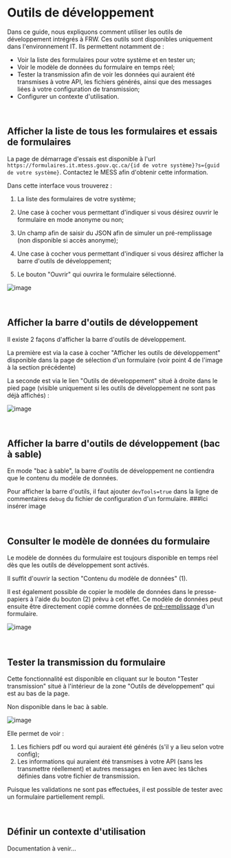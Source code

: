 # Outils de développement
Dans ce guide, nous expliquons comment utiliser les outils de développement intrégrés à FRW. Ces outils sont disponibles uniquement dans l'environnement IT. Ils permettent notamment de :
- Voir la liste des formulaires pour votre système et en tester un;
- Voir le modèle de données du formulaire en temps réel;
- Tester la transmission afin de voir les données qui auraient été transmises à votre API, les fichiers générés, ainsi que des messages liées à votre configuration de transmission;
- Configurer un contexte d'utilisation. 


&nbsp;

## Afficher la liste de tous les formulaires et essais de formulaires
La page de démarrage d'essais est disponible à l'url `https://formulaires.it.mtess.gouv.qc.ca/{id de votre système}?s={guid de votre système}`. Contactez le MESS afin d'obtenir cette information.

Dans cette interface vous trouverez :

1. La liste des formulaires de votre système;

1. Une case à cocher vous permettant d'indiquer si vous désirez ouvrir le formulaire en mode anonyme ou non;

1. Un champ afin de saisir du JSON afin de simuler un pré-remplissage (non disponible si accès anonyme);

1. Une case à cocher vous permettant d'indiquer si vous désirez afficher la barre d'outils de développement;
   
1. Le bouton "Ouvrir" qui ouvrira le formulaire sélectionné.

![image](https://user-images.githubusercontent.com/26974817/226616307-21c99315-abbf-4894-b23e-8218c0c4dcc6.png)

&nbsp;

## Afficher la barre d'outils de développement

Il existe 2 façons d'afficher la barre d'outils de développement.

La première est via la case à cocher "Afficher les outils de développement" disponible dans la page de sélection d'un formulaire (voir point 4 de l'image à la section précédente)

La seconde est via le lien "Outils de développement" situé à droite dans le pied page (visible uniquement si les outils de développement ne sont pas déjà affichés) :

![image](https://user-images.githubusercontent.com/26974817/226039237-5595596a-8825-42cf-b0a6-34b2f36153e6.png)

&nbsp;

## Afficher la barre d'outils de développement (bac à sable)

En mode "bac à sable", la barre d'outils de développement ne contiendra que le contenu du modèle de données.

Pour afficher la barre d'outils, il faut ajouter `devTools=true` dans la ligne de commentaires `debug` du fichier de configuration d'un formulaire.
###Ici insérer image


&nbsp;

## Consulter le modèle de données du formulaire
Le modèle de données du formulaire est toujours disponible en temps réel dès que les outils de développement sont activés.

Il suffit d'ouvrir la section "Contenu du modèle de données" (1).

Il est également possible de copier le modèle de données dans le presse-papiers à l'aide du bouton (2) prévu à cet effet. Ce modèle de données peut ensuite être directement copié comme données de [pré-remplissage](pre-remplissage.md) d'un formulaire.

![image](https://user-images.githubusercontent.com/26974817/226624360-ddc94ad5-806b-4127-9c68-61b78996d312.png)


&nbsp;

## Tester la transmission du formulaire
Cette fonctionnalité est disponible en cliquant sur le bouton "Tester transmission" situé à l'intérieur de la zone "Outils de développement" qui est au bas de la page.

Non disponible dans le bac à sable.

![image](https://user-images.githubusercontent.com/26974817/226016145-376fccb1-0cdd-4d2e-83f0-60a2e6c00702.png)

Elle permet de voir :
1. Les fichiers pdf ou word qui auraient été générés (s'il y a lieu selon votre config);
2. Les informations qui auraient été transmises à votre API (sans les transmettre réellement) et autres messages en lien avec les tâches définies dans votre fichier de transmission.
 
Puisque les validations ne sont pas effectuées, il est possible de tester avec un formulaire partiellement rempli.


&nbsp;

## Définir un contexte d'utilisation

Documentation à venir... 

